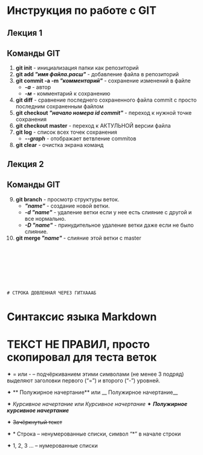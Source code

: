 # Инструкция по работе с GIT
## Лекция 1
## Команды GIT

1. **git init** - инициализация папки как репозиторий
2. **git add _"имя файла.расш"_** - добавление файла в репозиторий
3. **git commit -a -m _"комментарий"_** -  сохранение изменений в файле 
    * __*-а*__ - автор
    * __*-м*__ - комментарий к сохранению 
4. **git diff** - сравнение последнего сохраненного файла commit с просто последним сохраненным файлом
5. **git checkout _"начало номера id commit"_** - переход к нужной точке сохранения
6. **git checkout master** - переход к АКТУЛЬНОЙ версии файла
7. **git log** - список всех точек сохранения
    * __*--graph*__ - отображает ветвление commitов
8. **git clear** - очистка экрана команд

## Лекция 2

## Команды GIT

9. **git branch** - просмотр структуры веток.
    * __*"name"*__ - создание новой ветки.
    * __*-d "name"*__ - удаление ветки если у нее есть слияние с другой и все нормально.
    * __*-D "name"*__ - принудительное удаление ветки даже если не было слияние.
10. **git merge _"name"_** - слияние этой ветки с master
<br>
<br>
<br>
<br>
<br>
<br>

    # СТРОКА ДОВЛЕННАЯ ЧЕРЕЗ ГИТХАААБ
# Синтаксис языка Markdown
# ТЕКСТ НЕ ПРАВИЛ, просто скопировал для теста веток
✦ = или - – подчёркиванием этими символами (не менее 3 подряд) выделяют заголовки первого
(“=”) и второго (“-”) уровней.

✦ ** Полужирное начертание** или __ Полужирное начертание__

✦ *Курсивное начертание* или _Курсивное начертание_
✦ ***Полужирное курсивное начертание***

✦ ~~Зачёркнутый текст~~

✦ * Строка – ненумерованные списки, символ “*” в начале строки

✦ 1, 2, 3 … – нумерованные списки



